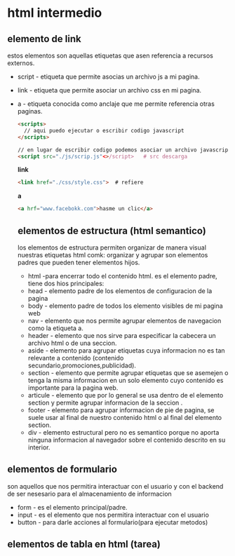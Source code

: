 # html intermedio
## elemento de link
estos elementos son aquellas etiquetas que asen referencia a recursos externos.
- script - etiqueta que permite asocias un archivo js a mi pagina.
- link - etiqueta que permite asociar un archivo css en mi pagina.
- a - etiqueta conocida como anclaje que me permite referencia otras paginas.
  
  ```html
  <scripts>
    // aqui puedo ejecutar o escribir codigo javascript
  </scripts>

  // en lugar de escribir codigo podemos asociar un archivo javascript
  <script src="./js/scrip.js"<>/script>   # src descarga
  ```

  **link**
  ```html
  <link href="./css/style.css">  # refiere
  ```
  **a**
  ```html
  <a hrf="www.facebokk.com">hasme un clic</a> 
  ```
  ## elementos de estructura (html semantico)
   los elementos de estructura permiten organizar de manera visual nuestras etiquetas html comk:
   organizar y agrupar son elementos padres que pueden tener elementos hijos.
   - html -para  encerrar todo el contenido html. es el elemento padre, tiene dos hios principales:
   - head - elemento padre de los elementos de configuracion de la pagina
   - body - elemento padre de todos los elemento visibles de mi pagina web
   - nav - elemento que nos permite agrupar elementos de navegacion como la etiqueta a.
   - header - elemento que nos sirve para especificar la cabecera un archivo html o de una seccion.
   - aside - elemento para agrupar etiquetas cuya informacion no es tan relevante a contenido (contenido secundario,promociones,publicidad).
   - section - elemento que permite agrupar etiquetas que se asemejen o tenga la misma informacion en un solo elemento cuyo contenido es importante para la pagina web.
   - articule - elemento que por lo general se usa dentro de el elemento section y permite agrupar informacion de la seccion .
   - footer - elemento para agrupar informacion de pie de pagina, se suele usar al final de nuestro contenido html o al final del elemento section.
   - div - elemento estructural pero no es semantico porque no aporta ninguna informacion al navegador sobre el contenido descrito en su interior.
 ## elementos de formulario
 son aquellos que nos permitira interactuar con el usuario y con el backend de ser nesesario para el almacenamiento de informacion
 - form - es el elemento principal/padre.
 - input - es el elemento que nos permitira interactuar con el usuario
 - button - para darle acciones al formulario(para ejecutar metodos)
  
 ## elementos de tabla  en html    (tarea)